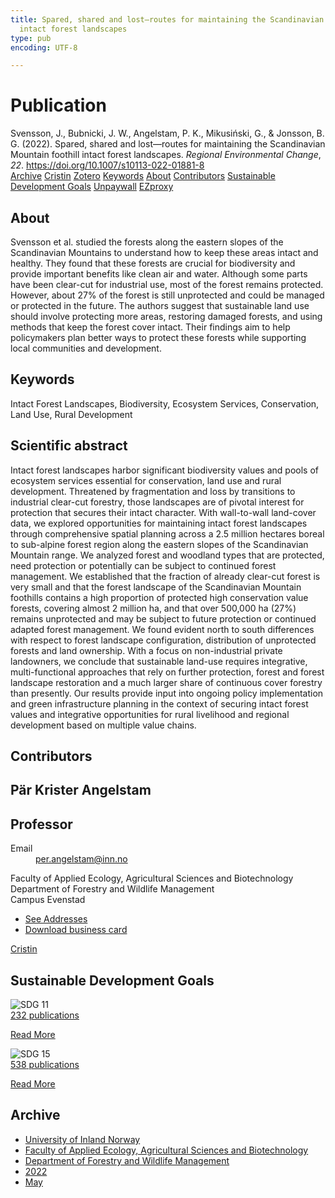 ```yaml
---
title: Spared, shared and lost—routes for maintaining the Scandinavian Mountain foothill
  intact forest landscapes
type: pub
encoding: UTF-8

---
```

<h1>Publication</h1>
<article id="csl-bib-container-834SMT73" class="csl-bib-container">
  <div class="csl-bib-body"> <div class="csl-entry">Svensson, J., Bubnicki, J. W., Angelstam, P. K., Mikusiński, G., &#38; Jonsson, B. G. (2022). Spared, shared and lost—routes for maintaining the Scandinavian Mountain foothill intact forest landscapes. <i>Regional Environmental Change</i>, <i>22</i>. <a href="https://doi.org/10.1007/s10113-022-01881-8">https://doi.org/10.1007/s10113-022-01881-8</a></div> </div>
  <div class="csl-bib-buttons">
    <a href="#taxonomy-article-834SMT73" alt="archive" class="csl-bib-button">Archive</a>
    <a href="https://app.cristin.no/results/show.jsf?id=2023580" alt="Cristin" class="csl-bib-button">Cristin</a>
    <a href="http://zotero.org/groups/5881554/items/834SMT73" alt="Zotero" class="csl-bib-button">Zotero</a>
    <a href="#keywords-article-834SMT73" alt="keywords" class="csl-bib-button">Keywords</a>
    <a href="#about-article-834SMT73" alt="about_pub" class="csl-bib-button">About</a>
    <a href="#contributors-article-834SMT73" alt="contributors" class="csl-bib-button">Contributors</a>
    <a href="#sdg-article-834SMT73" alt="sdg" class="csl-bib-button">Sustainable Development Goals</a>
    <a href="https://link.springer.com/content/pdf/10.1007/s10113-022-01881-8.pdf" alt="Unpaywall" class="csl-bib-button">Unpaywall</a>
    <a href="https://link.springer.com/content/pdf/10.1007/s10113-022-01881-8.pdf" alt="EZproxy" class="csl-bib-button">EZproxy</a>
  </div>
  <div id="csl-bib-meta-container-834SMT73"></div>
</article>
<div id="csl-bib-meta-834SMT73" class="csl-bib-meta">
  <article id="about-article-834SMT73" class="about_pub-article">
    <h1>About</h1>
    Svensson et al. studied the forests along the eastern slopes of the Scandinavian Mountains to understand how to keep these areas intact and healthy. They found that these forests are crucial for biodiversity and provide important benefits like clean air and water. Although some parts have been clear-cut for industrial use, most of the forest remains protected. However, about 27% of the forest is still unprotected and could be managed or protected in the future. The authors suggest that sustainable land use should involve protecting more areas, restoring damaged forests, and using methods that keep the forest cover intact. Their findings aim to help policymakers plan better ways to protect these forests while supporting local communities and development.
  </article>
  <article id="keywords-article-834SMT73" class="keywords-article">
    <h1>Keywords</h1>
    Intact Forest Landscapes, Biodiversity, Ecosystem Services, Conservation, Land Use, Rural Development
  </article>
  <article id="abstract-article-834SMT73" class="abstract-article">
    <h1>Scientific abstract</h1>
    Intact forest landscapes harbor significant biodiversity values and pools of ecosystem services essential for conservation, land use and rural development. Threatened by fragmentation and loss by transitions to industrial clear-cut forestry, those landscapes are of pivotal interest for protection that secures their intact character. With wall-to-wall land-cover data, we explored opportunities for maintaining intact forest landscapes through comprehensive spatial planning across a 2.5 million hectares boreal to sub-alpine forest region along the eastern slopes of the Scandinavian Mountain range. We analyzed forest and woodland types that are protected, need protection or potentially can be subject to continued forest management. We established that the fraction of already clear-cut forest is very small and that the forest landscape of the Scandinavian Mountain foothills contains a high proportion of protected high conservation value forests, covering almost 2 million ha, and that over 500,000 ha (27%) remains unprotected and may be subject to future protection or continued adapted forest management. We found evident north to south differences with respect to forest landscape configuration, distribution of unprotected forests and land ownership. With a focus on non-industrial private landowners, we conclude that sustainable land-use requires integrative, multi-functional approaches that rely on further protection, forest and forest landscape restoration and a much larger share of continuous cover forestry than presently. Our results provide input into ongoing policy implementation and green infrastructure planning in the context of securing intact forest values and integrative opportunities for rural livelihood and regional development based on multiple value chains.
  </article>
  <article id="contributors-article-834SMT73" class="contributors-article">
    <h1>Contributors</h1>
    <div class="personas"> <div class="vrtx-hinn-person-card"> <div class="photo"> <i class="lar la-user-circle missing-person"></i> </div> <div class="info"> <hgroup><h1>Pär Krister Angelstam</h1> <h2>Professor</h2> </hgroup><dl> <dt>Email</dt> <dd> <a href="mailto:per.angelstam@inn.no">per.angelstam@inn.no</a> </dd> </dl> <p> Faculty of Applied Ecology, Agricultural Sciences and Biotechnology<br> Department of Forestry and Wildlife Management<br> Campus Evenstad </p> <ul class="vrtx-hinn-links"> <li><a href="https://www.inn.no/english/find-an-employee/per-angelstam.html#vrtx-hinn-addresses">See Addresses</a></li> <li><a href="https://www.inn.no/english/find-an-employee/per-angelstam.html?vrtx=vcf">Download business card</a></li> </ul> </div> </div> <a href="https://app.cristin.no/persons/show.jsf?id=1318014" alt="Cristin URL" class="personas-cristin">Cristin</a> </div>
  </article>
  <article id="sdg-article-834SMT73" class="sdg-article">
    <h1>Sustainable Development Goals</h1>
    <div class="sdg-container"><div id="sdg11" class="sdg">
        <img src="{{< params subfolder >}}images/sdg/sdg11_en.png" class="image" alt="SDG 11">
        <div class="sdg-overlay">
          <a href="{{< params subfolder >}}en/archive/?sdg=11#archive" class="sdg-publication-count"><span>232</span> publications</a>
          <p><a href="https://sdgs.un.org/goals/goal11" class="sdg-read-more">Read More</a></p>
        </div>
      </div> <div id="sdg15" class="sdg">
        <img src="{{< params subfolder >}}images/sdg/sdg15_en.png" class="image" alt="SDG 15">
        <div class="sdg-overlay">
          <a href="{{< params subfolder >}}en/archive/?sdg=15#archive" class="sdg-publication-count"><span>538</span> publications</a>
          <p><a href="https://sdgs.un.org/goals/goal15" class="sdg-read-more">Read More</a></p>
        </div>
      </div></div>
  </article>
  <article id="taxonomy-article-834SMT73" class="taxonomy-article">
    <h1>Archive</h1>
    <ul>
      <li><a href="{{< params subfolder >}}en/archive/?key=3DCRN523">University of Inland Norway</a></li>
      <li><a href="{{< params subfolder >}}en/archive/?key=T77LXH6D">Faculty of Applied Ecology, Agricultural Sciences and Biotechnology</a></li>
      <li><a href="{{< params subfolder >}}en/archive/?key=7TRARPE3">Department of Forestry and Wildlife Management</a></li>
      <li><a href="{{< params subfolder >}}en/archive/?key=H9K9UC39">2022</a></li>
      <li><a href="{{< params subfolder >}}en/archive/?key=YAL942HZ">May</a></li>
    </ul>
  </article>
</div>
